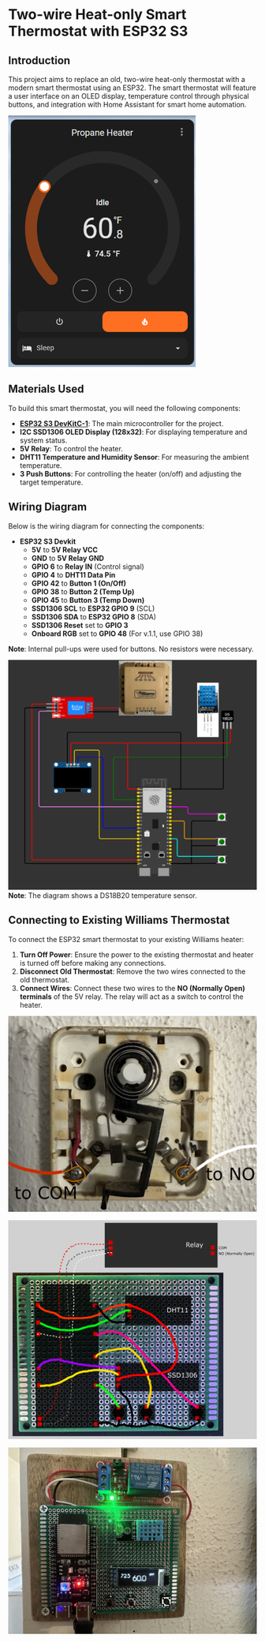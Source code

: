 # Two-wire Heat-only Smart Thermostat with ESP32 S3

## Introduction

This project aims to replace an old, two-wire heat-only thermostat with a modern smart thermostat using an ESP32. The smart thermostat will feature a user interface on an OLED display, temperature control through physical buttons, and integration with Home Assistant for smart home automation.

![alt text](images/home-assistant-dashboard.png)

## Materials Used

To build this smart thermostat, you will need the following components:

* **[ESP32 S3 DevKitC-1](https://docs.espressif.com/projects/esp-idf/en/stable/esp32s3/hw-reference/esp32s3/user-guide-devkitc-1-v1.0.html)**: The main microcontroller for the project.
* **I2C SSD1306 OLED Display (128x32)**: For displaying temperature and system status. 
* **5V Relay**: To control the heater.
* **DHT11 Temperature and Humidity Sensor**: For measuring the ambient temperature.
* **3 Push Buttons**: For controlling the heater (on/off) and adjusting the target temperature.

## Wiring Diagram

Below is the wiring diagram for connecting the components:

* **ESP32 S3 Devkit**
    * **5V** to **5V Relay VCC**
    * **GND** to **5V Relay GND**
    * **GPIO 6** to **Relay IN** (Control signal)
    * **GPIO 4** to **DHT11 Data Pin**
    * **GPIO 42** to **Button 1 (On/Off)**
    * **GPIO 38** to **Button 2 (Temp Up)**
    * **GPIO 45** to **Button 3 (Temp Down)**
    * **SSD1306 SCL** to **ESP32 GPIO 9** (SCL)
    * **SSD1306 SDA** to **ESP32 GPIO 8** (SDA)
    * **SSD1306 Reset** set to **GPIO 3** 
    * **Onboard RGB** set to **GPIO 48** (For v.1.1, use GPIO 38)

**Note**: Internal pull-ups were used for buttons. No resistors were necessary.

![alt text](images/thermostat-schematics.png)
**Note**: The diagram shows a DS18B20 temperature sensor. 

## Connecting to Existing Williams Thermostat

To connect the ESP32 smart thermostat to your existing Williams heater:

1. **Turn Off Power**: Ensure the power to the existing thermostat and heater is turned off before making any connections.
2. **Disconnect Old Thermostat**: Remove the two wires connected to the old thermostat.
3. **Connect Wires**: Connect these two wires to the **NO (Normally Open) terminals** of the 5V relay. The relay will act as a switch to control the heater.

![alt text](images/williams-thermostat-inside.png)

![alt text](images/wiring.png)

![alt text](images/prototype.JPG)
